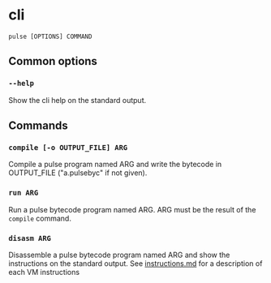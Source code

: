 # cli

`pulse [OPTIONS] COMMAND`

## Common options

### `--help`

Show the cli help on the standard output.

## Commands

### `compile [-o OUTPUT_FILE] ARG`

Compile a pulse program named ARG and write the bytecode in OUTPUT_FILE ("a.pulsebyc" if not given).

### `run ARG`

Run a pulse bytecode program named ARG.
ARG must be the result of the `compile` command.

### `disasm ARG`

Disassemble a pulse bytecode program named ARG and show the instructions on the standard output.
See [instructions.md](instructions.md) for a description of each VM instructions
